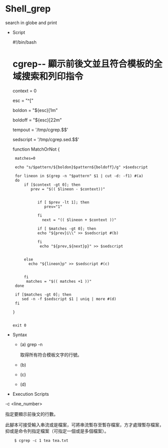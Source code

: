 # Shell_grep
search in globe and print

* Script

    #!/bin/bash
    # cgrep-- 顯示前後文並且符合模板的全域搜索和列印指令

     context = 0

     esc = "^["

     boldon = "${esc}[1m"

     boldoff = "${esc}[22m"

     tempout = '/tmp/cgrep.$$'

     sedscript = '/tmp/cgrep.sed.$$'

     function MatchOrNot
     {

       matches=0

       echo "s/$pattern/${boldon}$pattern${boldoff}/g" >$sedscript

       for lineon in $(grep -n "$pattern" $1 | cut -d: -f1) #(a) 
       do
           if [$context -gt 0]; then
              prev = "$(( $lineon - $context))"


                 if [ $prev -lt 1]; then
                    prev="1"

                 fi
                   next = "(( $lineon + $context ))"

                 if [ $matches -gt 0]; then
                 echo "${prev}i\\" >> $sedscript #(b) 

                 fi
                  echo "${prev,${next}p}" >> $sedscript


           else
             echo "${lineon}p" >> $sedscript #(c) 


           fi
            matches = "$(( matches +1 ))"
       done

       if [$matches -gt 0]; then
          sed -n -f $sedscript $1 | uniq | more #(d)
       fi

      }


      exit 0
      
* Syntax

   * (a) grep -n
   
      取得所有符合模板文字的行號。
   
      
   
   * (b)
   
   * (c)
   
   * (d)
      
* Execution Scripts

-c <line_number>

指定要顯示前後文的行數。

此腳本可接受輸入串流或是檔案，可將串流暫存至暫存檔案，方才處理暫存檔案，抑或是命令列指定檔案（可指定一個或是多個檔案）。

        $ cgrep -c 1 tea tea.txt



